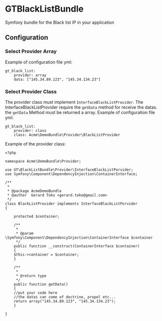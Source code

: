 GTBlackListBundle
=================

Symfony bundle for the Black list IP in your application


## Configuration

### Select Provider Array
Example of configuration file yml:
```
gt_black_list:
    provider: array
    data: ["145.34.89.123", "145.34.134.23"]
```

### Select Provider Class
The provider class must implement ```InterfaceBlackListProvider```.
The InterfaceBlackListProvider require the ```getData``` method for receive the datas. the ```getData``` Method must be returned a array.
Example of configuration file yml:
```
gt_black_list:
    provider: class
    class: Acme\DemoBundle\Provider\BlackListProvider
```

Example of the provider class:
```
<?php

namespace Acme\DemoBundle\Provider;

use GT\BlackListBundle\Provider\InterfaceBlackListPorvider;
use Symfony\Component\DependencyInjection\ContainerInterface;

/**
 *
 * @package AcmeDemoBundle
 * @author  Gerard Toko <gerard.toko@gmail.com>
 */
class BlackListProvider implements InterfaceBlackListPorvider
{

    protected $container;

    /**
     * 
     * @param \Symfony\Component\DependencyInjection\ContainerInterface $container
     */
    public function __construct(ContainerInterface $container)
    {
	$this->container = $container;
    }

    /**
     * 
     * @return type
     */
    public function getData()
    {
	//put your code here
	//the datas can come of doctrine, propel etc...
	return array("145.34.89.123", "145.34.134.23");
    }

}
```
